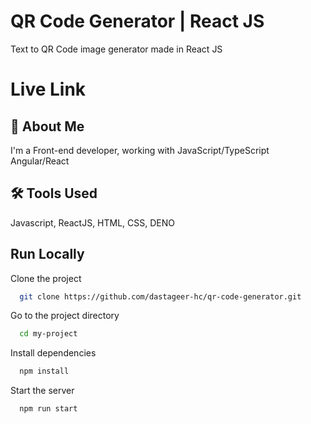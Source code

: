 
# QR Code Generator |  React JS

Text to QR Code image generator made in React JS

# Live Link
[1]: https://qr-generator-dastageer.deno.dev/



## 🚀 About Me
I'm a Front-end developer, working with JavaScript/TypeScript Angular/React


## 🛠 Tools Used
Javascript, ReactJS, HTML, CSS, DENO





## Run Locally

Clone the project

```bash
  git clone https://github.com/dastageer-hc/qr-code-generator.git
```

Go to the project directory

```bash
  cd my-project
```

Install dependencies

```bash
  npm install
```

Start the server

```bash
  npm run start
```

